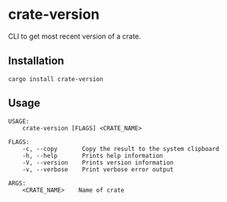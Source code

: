 # crate-version

CLI to get most recent version of a crate.

## Installation

```
cargo install crate-version
```

## Usage

```
USAGE:
    crate-version [FLAGS] <CRATE_NAME>

FLAGS:
    -c, --copy       Copy the result to the system clipboard
    -h, --help       Prints help information
    -V, --version    Prints version information
    -v, --verbose    Print verbose error output

ARGS:
    <CRATE_NAME>    Name of crate
```

